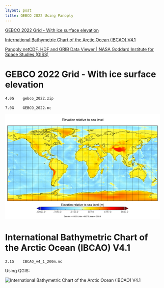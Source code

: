 ```yaml
---
layout: post
title: GEBCO 2022 Using Panoply
---
```


[GEBCO 2022 Grid - With ice surface elevation](https://www.gebco.net/data_and_products/gridded_bathymetry_data/)

[International Bathymetric Chart of the Arctic Ocean (IBCAO) V4.1](https://www.gebco.net/data_and_products/gridded_bathymetry_data/arctic_ocean/)

[Panoply netCDF, HDF and GRIB Data Viewer \| NASA Goddard Institute for Space Studies (GISS)](https://www.giss.nasa.gov/tools/panoply/)

# GEBCO 2022 Grid - With ice surface elevation

`4.0G    gebco_2022.zip`

`7.0G    GEBCO_2022.nc`

![GEBCO 2022 Grid - With ice surface elevation](/images/GEBCO/elevation_in_GEBCO_2022.png)

# International Bathymetric Chart of the Arctic Ocean (IBCAO) V4.1

`2.1G    IBCAO_v4_1_200m.nc`

Using QGIS:

![International Bathymetric Chart of the Arctic Ocean (IBCAO) V4.1](/images/GEBCO/IBCAO_v4_1_200m-QGIS)